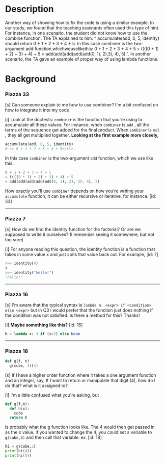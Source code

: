 # Description

Another way of showing how to fix the code is using a similar example. In our study, we found that the teaching assistants often used this type of hint. For instance, in one scenario, the student did not know how to use the combine function. The TA explained to him: “ accumulate(add, 0, 5, identity) should return 0 + 1 + 2 + 3 + 4 + 5. In this case combiner is the two-argument add function,whichweuselikethis: 0 + 1 + 2 + 3 + 4 + 5 = ((((0 + 1) + 2) + 3) + 4) + 5 = add(add(add(add(add(0, 1), 2),3), 4), 5).”. In another scenario, the TA gave an example of proper way of using lambda functions.

# Background

### Piazza 33

[s] Can someone explain to me how to use combiner? I'm a bit confused on how to integrate it into my code

[i] Look at the doctests: `combiner` is the function that you're using to accumulate all these values. For instance, when `combiner` is `add` , all the terms of the sequence get added for the final product. When `combiner` is `mul` , they all get multiplied together.
**Looking at the first example more closely,**

```python
accumulate(add, 0, 5, identity)
# => 0 + 1 + 2 + 3 + 4 + 5</tt>.
```

In this case `combiner` is the two-argument `add` function, which we use like this:

```python
0 + 1 + 2 + 3 + 4 + 5
= ((((0 + 1) + 2) + 3) + 4) + 5
= add(add(add(add(add(0, 1), 2), 3), 4), 5)
```

How exactly you'll use `combiner` depends on how you're writing your `accumulate` function; it can be either recursive or iterative, for instance. [id: 33]

---

### Piazza 7

[s] How do we find the identity function for the factorial? Or are we supposed to write it ourselves? (I remember seeing it somewhere, but not too sure).

[i] For anyone reading this question, the identity function is a function that takes in some value x and just spits that value back out. For example, [id: 7]

```python
>>> identity(4)
4
>>> identity("hello!")
"hello!"
```


---

### Piazza 16

[s] I'm aware that the typical syntax is `lambda n: <expr> if <condition> else <expr>` but in Q3 I would prefer that the function just does nothing if the condition was not satisfied. Is there a method for this? Thanks!

[i] **Maybe something like this?** [id: 16]

```python
h = lambda x: 3 if (x>2) else None
```


----------

### Piazza 18

```python
def g(f, n)
  g(cube, 3)(4)
```

[s] If I have a higher order function where it takes a one argument function and an integer, say,
If I want to return or manipulate that digit (4), how do I do that? what is it assigned to?

[i] I'm a little confused what you're asking, but

```python
def g(f,n):
  def h(x):
    code
  return h
```

is probably what the g function looks like. The 4 would then get passed in as the x value. If you wanted to change the 4, you could set a variable to `g(cube,3)` and then call that variable. ex. [id: 18]

```python
hi = g(cube,3)
print(hi(4))
print(hi(5))
```



